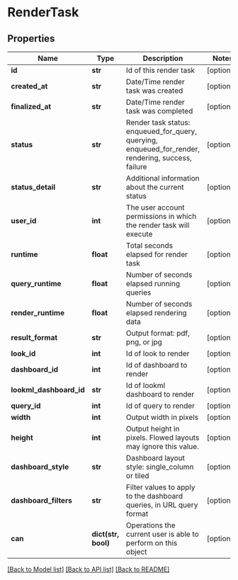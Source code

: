 # RenderTask

## Properties
Name | Type | Description | Notes
------------ | ------------- | ------------- | -------------
**id** | **str** | Id of this render task | [optional] 
**created_at** | **str** | Date/Time render task was created | [optional] 
**finalized_at** | **str** | Date/Time render task was completed | [optional] 
**status** | **str** | Render task status: enqueued_for_query, querying, enqueued_for_render, rendering, success, failure | [optional] 
**status_detail** | **str** | Additional information about the current status | [optional] 
**user_id** | **int** | The user account permissions in which the render task will execute | [optional] 
**runtime** | **float** | Total seconds elapsed for render task | [optional] 
**query_runtime** | **float** | Number of seconds elapsed running queries | [optional] 
**render_runtime** | **float** | Number of seconds elapsed rendering data | [optional] 
**result_format** | **str** | Output format: pdf, png, or jpg | [optional] 
**look_id** | **int** | Id of look to render | [optional] 
**dashboard_id** | **int** | Id of dashboard to render | [optional] 
**lookml_dashboard_id** | **str** | Id of lookml dashboard to render | [optional] 
**query_id** | **int** | Id of query to render | [optional] 
**width** | **int** | Output width in pixels | [optional] 
**height** | **int** | Output height in pixels. Flowed layouts may ignore this value. | [optional] 
**dashboard_style** | **str** | Dashboard layout style: single_column or tiled | [optional] 
**dashboard_filters** | **str** | Filter values to apply to the dashboard queries, in URL query format | [optional] 
**can** | **dict(str, bool)** | Operations the current user is able to perform on this object | [optional] 

[[Back to Model list]](../README.md#documentation-for-models) [[Back to API list]](../README.md#documentation-for-api-endpoints) [[Back to README]](../README.md)


